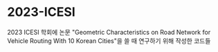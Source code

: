 # 2023-ICESI
2023 ICESI 학회에 논문 "Geometric Characteristics on Road Network for Vehicle Routing With 10 Korean Cities"을 쓸 때 연구하기 위해 작성한 코드들
